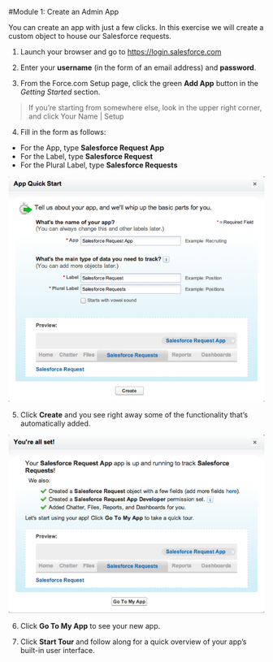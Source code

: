 
#Module 1: Create an Admin App


You can create an app with just a few clicks. In this exercise we will create a custom object to house our Salesforce requests.

1. Launch your browser and go to https://login.salesforce.com

2. Enter your **username** (in the form of an email address) and **password**.

3. From the Force.com Setup page, click the green **Add App** button in the _Getting Started_ section. 

> If you’re starting from somewhere else, look in the upper right corner, and click Your Name | Setup

4. Fill in the form as follows:
  - For the App, type **Salesforce Request App**
  - For the Label, type **Salesforce Request**
  - For the Plural Label, type **Salesforce Requests**

![](images/01-app-quick-start.png)

5. Click **Create** and you see right away some of the functionality that’s automatically added.

![](images/01-app-all-set.png)

6. Click **Go To My App** to see your new app.

7. Click **Start Tour** and follow along for a quick overview of your app’s built-in user interface.

